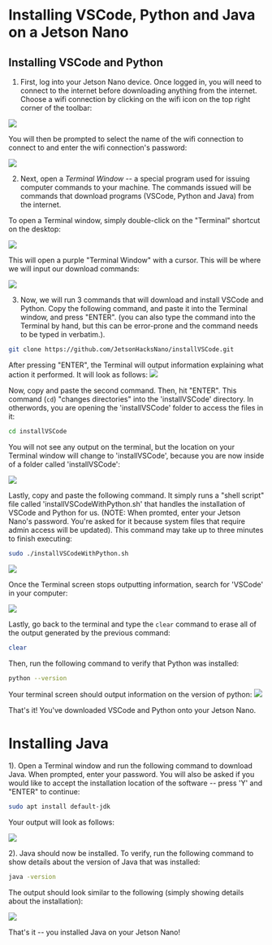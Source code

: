 # Installing VSCode, Python and Java on a Jetson Nano

## Installing VSCode and Python

1. First, log into your Jetson Nano device. Once logged in, you will need to connect to the internet before downloading anything from the internet. Choose a wifi connection by clicking on the wifi icon on the top right corner of the toolbar:

![](resources/wifiIcon.png)

You will then be prompted to select the name of the wifi connection to connect to and enter the wifi connection's password:

![](resources/wifiSelection.png)



2. Next, open a <i>Terminal Window</i> -- a special program used for issuing computer commands to your machine.  The commands issued will be commands that download programs (VSCode, Python and Java) from the internet. 

To open a Terminal window, simply double-click on the "Terminal" shortcut on the desktop:

![](resources/openingTerminal.png)

This will open a purple "Terminal Window" with a cursor.  This will be where we will input our download commands:

![](resources/openTerminal.png)

3. Now, we will run 3 commands that will download and install VSCode and Python.
Copy the following command, and paste it into the Terminal window, and press "ENTER". (you can also type the command into the Terminal by hand, but this can be error-prone and the command needs to be typed in verbatim.). 
```bash
git clone https://github.com/JetsonHacksNano/installVSCode.git
```

After pressing "ENTER", the Terminal will output information explaining what action it performed. It will look as follows:
![](resources/cloneRepo.png)


Now, copy and paste the second command.  Then, hit "ENTER".  This command (`cd`) "changes directories" into the 'installVSCode' directory.  In otherwords, you are opening the 'installVSCode' folder to access the files in it:
```bash
cd installVSCode
```

You will not see any output on the terminal, but the location on your Terminal window will change to 'installVSCode', because you are now inside of a folder called 'installVSCode':

![](resources/cd.png)

Lastly, copy and paste the following command.  It simply runs a "shell script" file called 'installVSCodeWithPython.sh' that handles the installation of VSCode and Python for us.  (NOTE: When promted, enter your Jetson Nano's password.  You're asked for it because system files that require admin access will be updated). This command may take up to three minutes to finish executing:
```bash
sudo ./installVSCodeWithPython.sh
```

![](resources/runShell.png)

Once the Terminal screen stops outputting information, search for 'VSCode' in your computer:
 
![](resources/vscodeInstalled.png)



Lastly, go back to the terminal and type the `clear` command to erase all of the output generated by the previous command: 
```bash
clear
```

Then, run the following command to verify that Python was installed:
```bash
python --version
```

Your terminal screen should output information on the version of python:
![](resources/pythonVersion.png)

That's it! You've downloaded VSCode and Python onto your Jetson Nano.


# Installing Java

1). Open a Terminal window and run the following command to download Java. When prompted, enter your password.  You will also be asked if you would like to accept the installation location of the software -- press 'Y' and "ENTER" to continue:
```bash
sudo apt install default-jdk
```

Your output will look as follows:

![](resources/javaOutput.png)


2). Java should now be installed.  To verify, run the following command to show details about the version of Java that was installed:
```bash
java -version
```

The output should look similar to the following (simply showing details about the installation):

![](resources/javaVersion.png)


That's it -- you installed Java on your Jetson Nano!
